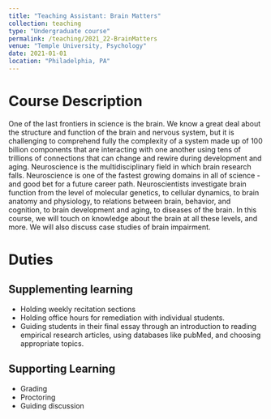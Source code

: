 ```yaml
---
title: "Teaching Assistant: Brain Matters"
collection: teaching
type: "Undergraduate course"
permalink: /teaching/2021_22-BrainMatters
venue: "Temple University, Psychology"
date: 2021-01-01
location: "Philadelphia, PA"
---
```


Course Description
======
One of the last frontiers in science is the brain. We know a great deal about the structure and
function of the brain and nervous system, but it is challenging to comprehend fully the complexity of a system made up
of 100 billion components that are interacting with one another using tens of trillions of connections that can change
and rewire during development and aging. Neuroscience is the multidisciplinary field in which brain research falls.
Neuroscience is one of the fastest growing domains in all of science - and good bet for a future career path.
Neuroscientists investigate brain function from the level of molecular genetics, to cellular dynamics, to brain anatomy
and physiology, to relations between brain, behavior, and cognition, to brain development and aging, to diseases of the
brain. In this course, we will touch on knowledge about the brain at all these levels, and more. We will also discuss case
studies of brain impairment.

Duties
======
## Supplementing learning
* Holding weekly recitation sections
* Holding office hours for remediation with individual students.
* Guiding students in their final essay through an introduction to reading empirical research articles, using databases like pubMed, and choosing appropriate topics.

## Supporting Learning
* Grading
* Proctoring
* Guiding discussion
